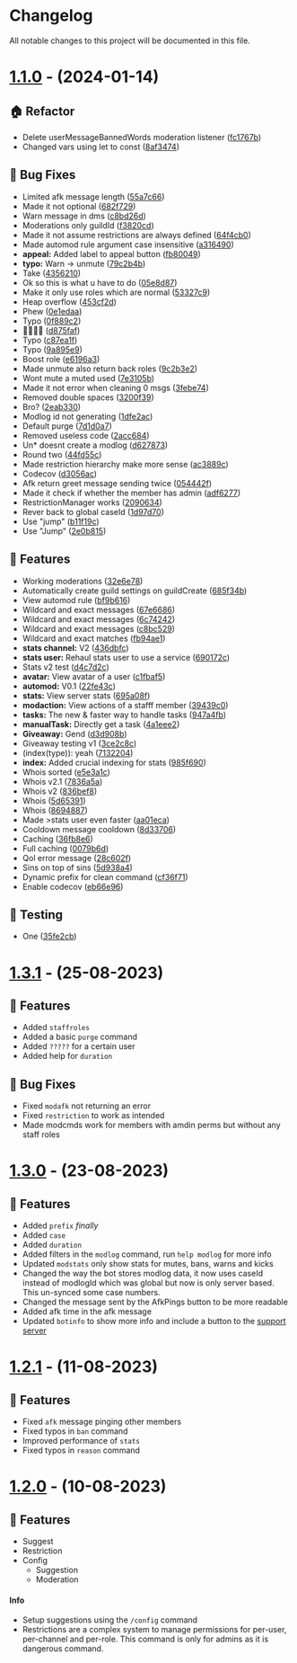 # Changelog

All notable changes to this project will be documented in this file.

# [1.1.0](https://github.com/EvolutionX-10/Radon/compare/v1.1.0...v1.1.0) - (2024-01-14)

## 🏠 Refactor

- Delete userMessageBannedWords moderation listener ([fc1767b](https://github.com/EvolutionX-10/Radon/commit/fc1767bd355746ce56f25501049c51df25909476))
- Changed vars using let to const ([8af3474](https://github.com/EvolutionX-10/Radon/commit/8af34747321dd3b7bfea24a9841e66c99b0c88a1))

## 🐛 Bug Fixes

- Limited afk message length ([55a7c66](https://github.com/EvolutionX-10/Radon/commit/55a7c66250427be08371db0cf1af40c8edc8b975))
- Made it not optional ([682f729](https://github.com/EvolutionX-10/Radon/commit/682f7293847cb2d65497091b41cad908da4aa8e5))
- Warn message in dms ([c8bd26d](https://github.com/EvolutionX-10/Radon/commit/c8bd26dd3beae9937005873287374f04df69a759))
- Moderations only guildId ([f3820cd](https://github.com/EvolutionX-10/Radon/commit/f3820cd9d0da15c1f89b4830c618d876d1c73461))
- Made it not assume restrictions are always defined ([64f4cb0](https://github.com/EvolutionX-10/Radon/commit/64f4cb0635eb0b076d06de1cf9c1e29f17c30603))
- Made automod rule argument case insensitive ([a316490](https://github.com/EvolutionX-10/Radon/commit/a316490a0a9e7f813bb5fca0d4bc0f03ac3868dd))
- **appeal:** Added label to appeal button ([fb80049](https://github.com/EvolutionX-10/Radon/commit/fb800496e07491a75b6528cba6ff8af140806fc7))
- **typo:** Warn -> unmute ([79c2b4b](https://github.com/EvolutionX-10/Radon/commit/79c2b4b74ddafe32a8097d1e83d091921abf490c))
- Take ([4356210](https://github.com/EvolutionX-10/Radon/commit/43562109db8653bd60981bb968144e632201d856))
- Ok so this is what u have to do ([05e8d87](https://github.com/EvolutionX-10/Radon/commit/05e8d872b06e599df5f732563815191b1937cba6))
- Make it only use roles which are normal ([53327c9](https://github.com/EvolutionX-10/Radon/commit/53327c92afd417cc1c919c046247144d9cd2531e))
- Heap overflow ([453cf2d](https://github.com/EvolutionX-10/Radon/commit/453cf2dc98a8e2838f41935448459b260eb61b6a))
- Phew ([0e1edaa](https://github.com/EvolutionX-10/Radon/commit/0e1edaae479a957edf96fc2169706ef42af138f4))
- Typo ([0f889c2](https://github.com/EvolutionX-10/Radon/commit/0f889c26732697b8e1a321afe386053553612ad9))
- 😬😬😬😬 ([d875faf](https://github.com/EvolutionX-10/Radon/commit/d875fafc98be9f93e207b30d18669c3ef4e7db41))
- Typo ([c87ea1f](https://github.com/EvolutionX-10/Radon/commit/c87ea1f3b8b7f793a4cbbbd420e91d622be37da8))
- Typo ([9a895e9](https://github.com/EvolutionX-10/Radon/commit/9a895e949d5615205fa62463d4282bf970f36d10))
- Boost role ([e6196a3](https://github.com/EvolutionX-10/Radon/commit/e6196a3ed2ad892556d722f5b58f1af9aec37854))
- Made unmute also return back roles ([9c2b3e2](https://github.com/EvolutionX-10/Radon/commit/9c2b3e224ee248b71571e957aa35e3811c42c7e1))
- Wont mute a muted used ([7e3105b](https://github.com/EvolutionX-10/Radon/commit/7e3105b3661d83702bce6027bf6a0dc8248bc555))
- Made it not error when cleaning 0 msgs ([3febe74](https://github.com/EvolutionX-10/Radon/commit/3febe7428a67e9095eedddd48a45250a659e3eab))
- Removed double spaces ([3200f39](https://github.com/EvolutionX-10/Radon/commit/3200f39d050debbc1ae9903acf0d17d2ce2e8745))
- Bro? ([2eab330](https://github.com/EvolutionX-10/Radon/commit/2eab330d05fa130a20a5c1ea94e7230bfe3d5bf7))
- Modlog id not generating ([1dfe2ac](https://github.com/EvolutionX-10/Radon/commit/1dfe2acd68ea942d39a0431816669a55af9c7475))
- Default purge ([7d1d0a7](https://github.com/EvolutionX-10/Radon/commit/7d1d0a75e726f770ed0769f1d1240e480763c7d2))
- Removed useless code ([2acc684](https://github.com/EvolutionX-10/Radon/commit/2acc684ce906dcb757073f4d8e4d9323131e0880))
- Un* doesnt create a modlog ([d627873](https://github.com/EvolutionX-10/Radon/commit/d627873995c37f7db7715171b27595b931e3b576))
- Round two ([44fd55c](https://github.com/EvolutionX-10/Radon/commit/44fd55c16c828d95f1f3a793af30f569d18d039c))
- Made restriction hierarchy make more sense ([ac3889c](https://github.com/EvolutionX-10/Radon/commit/ac3889cb8ae6725e25b5109be21a4353228663f3))
- Codecov ([d3056ac](https://github.com/EvolutionX-10/Radon/commit/d3056ac3ab00322b241040895715ccdd18784fa1))
- Afk return greet message sending twice ([054442f](https://github.com/EvolutionX-10/Radon/commit/054442fa1dbcf2a4d6e1f551344c61eba4088da5))
- Made it check if whether the member has admin ([adf6277](https://github.com/EvolutionX-10/Radon/commit/adf62773b086443f4e8dc689a71b3dbaaca512e1))
- RestrictionManager works ([2090634](https://github.com/EvolutionX-10/Radon/commit/209063403fd3bd5704b52a54e8783cdcf1bc15dc))
- Rever back to global caseId ([1d97d70](https://github.com/EvolutionX-10/Radon/commit/1d97d7019b2ec5ebdb88a5cb8c0713dae8b71df1))
- Use "jump" ([b11f19c](https://github.com/EvolutionX-10/Radon/commit/b11f19cbea30b66c7562fea0f9350d9ea09b1f94))
- Use "Jump" ([2e0b815](https://github.com/EvolutionX-10/Radon/commit/2e0b8150b463406867f5955bde1a7168bd6ad0c6))

## 🚀 Features

- Working moderations ([32e6e78](https://github.com/EvolutionX-10/Radon/commit/32e6e784115e50601b8b62c02cb20492e91089ea))
- Automatically create guild settings on guildCreate ([685f34b](https://github.com/EvolutionX-10/Radon/commit/685f34bbb40be5b33eb02806ef08502b64322790))
- View automod rule ([bf9b616](https://github.com/EvolutionX-10/Radon/commit/bf9b616f52c2841bf00b96cafed6ddfeb6afda94))
- Wildcard and exact messages ([67e6686](https://github.com/EvolutionX-10/Radon/commit/67e66866d00af01977ce2cfe87358085f9cdb494))
- Wildcard and exact messages ([6c74242](https://github.com/EvolutionX-10/Radon/commit/6c74242225538d1ea0155640751d4a20523bdf19))
- Wildcard and exact messages ([c8bc529](https://github.com/EvolutionX-10/Radon/commit/c8bc5297ee6513fa80e4b9bba0d1cdc386b626ef))
- Wildcard and exact matches ([fb94ae1](https://github.com/EvolutionX-10/Radon/commit/fb94ae180ebd01c54d468a4ae531af688d5b1751))
- **stats channel:** V2 ([436dbfc](https://github.com/EvolutionX-10/Radon/commit/436dbfc91951d5b8cc69ca976ad5606694a2e2a4))
- **stats user:** Rehaul stats user to use a service ([690172c](https://github.com/EvolutionX-10/Radon/commit/690172c6bd80234d363eff5671537d64f04d0345))
- Stats v2 test ([d4c7d2c](https://github.com/EvolutionX-10/Radon/commit/d4c7d2cf80eb2112ac5e8102c7001b59694f0dd3))
- **avatar:** View avatar of a user ([c1fbaf5](https://github.com/EvolutionX-10/Radon/commit/c1fbaf520a565fdc6747a29051d9704ee7576b26))
- **automod:** V0.1 ([22fe43c](https://github.com/EvolutionX-10/Radon/commit/22fe43c9255b54324025e5ce720c21f86e26c8c0))
- **stats:** View server stats ([695a08f](https://github.com/EvolutionX-10/Radon/commit/695a08fceb8db78c19f77b96994e9a903282cd6a))
- **modaction:** View actions of a stafff member ([39439c0](https://github.com/EvolutionX-10/Radon/commit/39439c03a8cfb5aec2c43754604cf87ad8b450f2))
- **tasks:** The new & faster way to handle tasks ([947a4fb](https://github.com/EvolutionX-10/Radon/commit/947a4fb690a3242bea4638eaf07a57f73f5063a1))
- **manualTask:** Directly get a task ([4a1eee2](https://github.com/EvolutionX-10/Radon/commit/4a1eee2e9625deed2492445a01c82ccd5cf1798f))
- **Giveaway:** Gend ([d3d908b](https://github.com/EvolutionX-10/Radon/commit/d3d908b25167068b5ae782090202968ca35c95ed))
- Giveaway testing v1 ([3ce2c8c](https://github.com/EvolutionX-10/Radon/commit/3ce2c8cf1b5ec09b637086740de5776bf2f6e252))
- (index(type)): yeah ([7132204](https://github.com/EvolutionX-10/Radon/commit/71322047faa2a6903dfdf95051605db49401e42a))
- **index:** Added crucial indexing for stats ([985f690](https://github.com/EvolutionX-10/Radon/commit/985f690fb2ec868d932dbaeb3a06047a86bcbf70))
- Whois sorted ([e5e3a1c](https://github.com/EvolutionX-10/Radon/commit/e5e3a1c189d0b473ac35311d42049f4856c22469))
- Whois v2.1 ([7836a5a](https://github.com/EvolutionX-10/Radon/commit/7836a5a1f42e7caad0ed3fdcbb75e2b7975357c7))
- Whois v2 ([836bef8](https://github.com/EvolutionX-10/Radon/commit/836bef85082e7dcb8c087fb7617f850a5fcd9d94))
- Whois ([5d65391](https://github.com/EvolutionX-10/Radon/commit/5d65391c587f661d86b0d9e65a1ad20e360c395a))
- Whois ([8694887](https://github.com/EvolutionX-10/Radon/commit/8694887144677452cce9dfbfb5f2cb86db0052a4))
- Made >stats user even faster ([aa01eca](https://github.com/EvolutionX-10/Radon/commit/aa01eca4174adf11baae214e3eca12e0c926c56e))
- Cooldown message cooldown ([8d33706](https://github.com/EvolutionX-10/Radon/commit/8d33706d2661542ea2ca7efce259a73090158e95))
- Caching ([36fb8e6](https://github.com/EvolutionX-10/Radon/commit/36fb8e68ed388584f3f4875141d57f1ccd737a14))
- Full caching ([0079b6d](https://github.com/EvolutionX-10/Radon/commit/0079b6d176c2633a2cfebb899f0a1482f0cf6a0f))
- Qol error message ([28c602f](https://github.com/EvolutionX-10/Radon/commit/28c602f154250fe8cff842e32b97805b54539f6d))
- Sins on top of sins ([5d938a4](https://github.com/EvolutionX-10/Radon/commit/5d938a4b1e91596fb20100b655ded478a42657e3))
- Dynamic prefix for clean command ([cf36f71](https://github.com/EvolutionX-10/Radon/commit/cf36f7187af865e2cf6fbc1c420e3a7da5111c39))
- Enable codecov ([eb66e96](https://github.com/EvolutionX-10/Radon/commit/eb66e962045b854d7249f3baa9aa314941c093ad))

## 🧪 Testing

- One ([35fe2cb](https://github.com/EvolutionX-10/Radon/commit/35fe2cb793b3259fe66ddd7da8adf8d4acd83c81))

# [1.3.1](https://github.com/TheOreoTM/cardinal-bot/commit/c73c9b620588927eb94944a0c95b6714d8fac2c2) - (25-08-2023)
## 🚀 Features
- Added `staffroles`
- Added a basic `purge` command
- Added `?????` for a certain user
- Added help for `duration`

## 🐛 Bug Fixes
- Fixed `modafk` not returning an error
- Fixed `restriction` to work as intended
- Made modcmds work for members with amdin perms but without any staff roles

# [1.3.0](https://github.com/TheOreoTM/cardinal-bot/commit/840326ff3dc843c9036d49de9eb3a9bdcbaca40f) - (23-08-2023)
## 🚀 Features
- Added `prefix` *finally*
- Added `case`
- Added `duration`
- Added filters in the `modlog` command, run `help modlog` for more info
- Updated `modstats` only show stats for mutes, bans, warns and kicks
- Changed the way the bot stores modlog data, it now uses caseId instead of modlogId which was global but now is only server based. This un-synced some case numbers.
- Changed the message sent by the AfkPings button to be more readable
- Added afk time in the afk message
- Updated `botinfo` to show more info and include a button to the [support server](https://discord.gg/54ZR2b8AYV)

# [1.2.1](https://github.com/TheOreoTM/cardinal-bot/commit/d1c4dfc576032fec8c09022f73fba6f2580c17d5) - (11-08-2023)

## 🚀 Features
- Fixed `afk` message pinging other members 
- Fixed typos in `ban` command
- Improved performance of `stats`
- Fixed typos in `reason` command

# [1.2.0](https://discord.com/channels/1138806085352951950/1138816143533031524/1139176331351953501) - (10-08-2023)

## 🚀 Features
- Suggest
- Restriction
- Config
  - Suggestion
  - Moderation

#### Info
- Setup suggestions using the `/config` command
- Restrictions are a complex system to manage permissions for per-user, per-channel and per-role. This command is only for admins as it is dangerous command.
